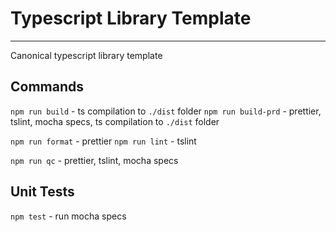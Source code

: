 # Typescript Library Template
---

Canonical typescript library template

## Commands

`npm run build`     - ts compilation to `./dist` folder
`npm run build-prd` - prettier, tslint, mocha specs, ts compilation to `./dist` folder

`npm run format`    - prettier
`npm run lint`      - tslint

`npm run qc`        - prettier, tslint, mocha specs

## Unit Tests

`npm test` - run mocha specs


